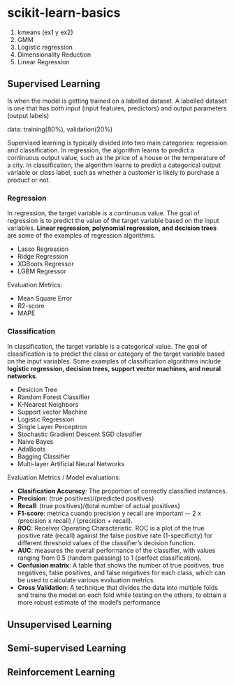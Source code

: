 # scikit-learn-basics

1. kmeans (ex1 y ex2)  
2. GMM   
3. Logistic regression
4. Dimensionality Reduction  
5. Linear Regression  


## Supervised Learning

Is when the model is getting trained on a labelled dataset. A labelled dataset is one that has both input (input features, predictors) and output parameters (output labels)

data: training(80%), validation(20%)

Supervised learning is typically divided into two main categories: regression and classification. In regression, the algorithm learns to predict a continuous output value, such as the price of a house or the temperature of a city. In classification, the algorithm learns to predict a categorical output variable or class label, such as whether a customer is likely to purchase a product or not.

### Regression 

In regression, the target variable is a continuous value. The goal of regression is to predict the value of the target variable based on the input variables. **Linear regression, polynomial regression, and decision trees** are some of the examples of regression algorithms.

- Lasso Regression
- Ridge Regression
- XGBoots Regressor
- LGBM Regressor

Evaluation Metrics:
- Mean Square Error
- R2-score 
- MAPE 



### Classification

In classification, the target variable is a categorical value. The goal of classification is to predict the class or category of the target variable based on the input variables. Some examples of classification algorithms include **logistic regression, decision trees, support vector machines, and neural networks**.

- Desicion Tree  
- Random Forest Classifier
- K-Nearest Neighbors
- Support vector Machine
- Logistic Regression  
- Single Layer Perceptron 
- Stochastic Gradient Descent SGD classifier
- Naive Bayes 
- AdaBoots  
- Bagging Classifier  
- Multi-layer Artificial Neural Networks

Evaluation Metrics / Model evaluations:
- **Clasification Accuracy**: The proportion of correctly classified instances.
- **Precision**:  (true positives)/(predicted positives)
- **Recall**: (true positives)/(total number of actual positives)
- **F1-score**: metrica cuando precision y recall are important -- 2 x (precision x recall) / (precision + recall).
- **ROC**: Receiver Operating Characteristic. ROC is a plot of the true positive rate (recall) against the false positive rate (1-specificity) for different threshold values of the classifier’s decision function.
- **AUC**: measures the overall performance of the classifier, with values ranging from 0.5 (random guessing) to 1 (perfect classification).
- **Confusion matrix**: A table that shows the number of true positives, true negatives, false positives, and false negatives for each class, which can be used to calculate various evaluation metrics.
- **Cross Validation**: A technique that divides the data into multiple folds and trains the model on each fold while testing on the others, to obtain a more robust estimate of the model’s performance



## Unsupervised Learning

## Semi-supervised Learning


## Reinforcement Learning
